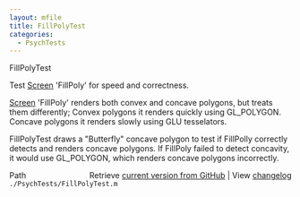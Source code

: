 ```yaml
---
layout: mfile
title: FillPolyTest
categories:
  - PsychTests
---
```


FillPolyTest

Test [Screen](/docs/Screen) 'FillPoly' for speed and correctness.

[Screen](/docs/Screen) 'FillPoly' renders both convex and concave polygons, but treats
them differently; Convex polygons it renders quickly using GL\_POLYGON.
Concave polygons it renders slowly using GLU tesselators.

FillPolyTest draws a "Butterfly" concave polygon to test if FillPolly
correctly detects and renders concave polygons.  If FillPoly failed to
detect concavity, it would use GL\_POLYGON, which renders concave polygons
incorrectly.


<div class="code_header" style="text-align:right;">
  <span style="float:left;">Path&nbsp;&nbsp;</span> <span class="counter">Retrieve <a href=
  "https://raw.github.com/Psychtoolbox-3/Psychtoolbox-3/beta/./PsychTests/FillPolyTest.m">current version from GitHub</a> | View <a href=
  "https://github.com/Psychtoolbox-3/Psychtoolbox-3/commits/beta/./PsychTests/FillPolyTest.m">changelog</a></span>
</div>
<div class="code">
  <code>./PsychTests/FillPolyTest.m</code>
</div>
